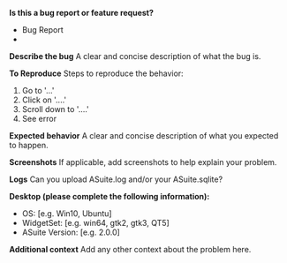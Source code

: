 **Is this a bug report or feature request?**
* Bug Report
* 
**Describe the bug**
A clear and concise description of what the bug is.

**To Reproduce**
Steps to reproduce the behavior:
1. Go to '...'
2. Click on '....'
3. Scroll down to '....'
4. See error

**Expected behavior**
A clear and concise description of what you expected to happen.

**Screenshots**
If applicable, add screenshots to help explain your problem.

**Logs**
Can you upload ASuite.log and/or your ASuite.sqlite?

**Desktop (please complete the following information):**
 - OS: [e.g. Win10, Ubuntu]
 - WidgetSet: [e.g. win64, gtk2, gtk3, QT5]
 - ASuite Version: [e.g. 2.0.0]

**Additional context**
Add any other context about the problem here.
